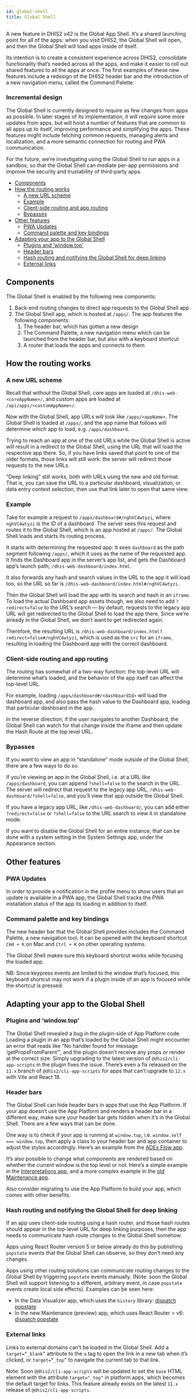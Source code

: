 ```yaml
---
id: global-shell
title: Global Shell
---
```


A new feature in DHIS2 v42 is the Global App Shell. It’s a shared launching point for all of the apps: when you visit DHIS2, the Global Shell will open, and then the Global Shell will load apps inside of itself.

Its intention is to create a consistent experience across DHIS2, consolidate functionality that’s needed across all the apps, and make it easier to roll out shared features to all the apps at once. The first examples of these new features include a redesign of the DHIS2 header bar and the introduction of a new navigation menu, called the Command Palette.

### Incremental design

The Global Shell is currently designed to require as few changes from apps as possible. In later stages of its implementation, it will require some more updates from apps, but will hoist a number of features that are common to all apps up to itself, improving performance and simplifying the apps. These features might include fetching common requests, managing alerts and localization, and a more semantic connection for routing and PWA communication.

For the future, we’re investigating using the Global Shell to run apps in a sandbox, so that the Global Shell can mediate per-app permissions and improve the security and trustability of third-party apps.

-   [Components](#components)
-   [How the routing works](#how-the-routing-works)
    -   [A new URL scheme](#a-new-url-scheme)
    -   [Example](#example)
    -   [Client-side routing and app routing](#client-side-routing-and-app-routing)
    -   [Bypasses](#bypasses)
-   [Other features](#other-features)
    -   [PWA Updates](#pwa-updates)
    -   [Command palette and key bindings](#command-palette-and-key-bindings)
-   [Adapting your app to the Global Shell](#adapting-your-app-to-the-global-shell)
    -   [Plugins and ‘window.top’](#plugins-and-windowtop)
    -   [Header bars](#header-bars)
    -   [Hash routing and notifying the Global Shell for deep linking](#hash-routing-and-notifying-the-global-shell-for-deep-linking)
    -   [External links](#external-links)

## Components

The Global Shell is enabled by the following new components:

1. Back-end routing changes to direct app requests to the Global Shell app
2. The Global Shell app, which is hosted at `/apps/`. The app features the following components:
    1. The header bar, which has gotten a new design
    2. The Command Palette, a new navigation menu which can be launched from the header bar, but also with a keyboard shortcut
    3. A router that loads the apps and connects to them

## How the routing works

### A new URL scheme

Recall that without the Global Shell, core apps are loaded at `/dhis-web-<coreAppName>/`, and custom apps are loaded at `/api/apps/<customAppName>/`.

Now with the Global Shell, app URLs will look like `/apps/<appName>`. The Global Shell is loaded at `/apps/`, and the app name that follows will determine which app to load, e.g. `/apps/dashboard`.

Trying to reach an app at one of the old URLs while the Global Shell is active will result in a redirect to the Global Shell, using the URL that will load the respective app there.
So, if you have links saved that point to one of the older formats, those links will still work: the server will redirect those requests to the new URLs.

“Deep linking” still works, both with URLs using the new and old format. That is, you can save the URL to a particular dashboard, visualization, or data entry context selection, then use that link later to open that same view.

### Example

Take for example a request to `/apps/dashboard#/nghVC4wtyzi`, where `nghVC4wtyzi` is the ID of a dashboard. The server sees this request and routes it to the Global Shell, which is an app hosted at `/apps/`. The Global Shell loads and starts its routing process.

It starts with determining the requested app: It sees `dashboard` as the path segment following `/apps/`, which it uses as the name of the requested app. It finds the Dashboard app in the server’s app list, and gets the Dashboard app’s launch path, `/dhis-web-dashboard/index.html`.

It also forwards any hash and search values in the URL to the app it will load too, so the URL so far is `/dhis-web-dashboard/index.html#/nghVC4wtyzi`.

Then the Global Shell will load the app with its search and hash in an `iframe`. To load the actual Dashboard app assets though, we also need to add `?redirect=false` to the URL’s search — by default, requests to the legacy app URL will get redirected to the Global Shell to load the app there. Since we’re already in the Global Shell, we don’t want to get redirected again.

Therefore, the resulting URL is `/dhis-web-dashboard/index.html?redirect=false#/nghVC4wtyzi`, which is used as the `src` for an `iframe`, resulting in loading the Dashboard app with the correct dashboard.

### Client-side routing and app routing

The routing has somewhat of a two-way function: the top-level URL will determine what’s loaded, and the behavior of the app itself can affect the top-level URL.

For example, loading `/apps/dashboard#/<dashboardId>` will load the dashboard app, and also pass the hash value to the Dashboard app, loading that particular dashboard in the app.

In the reverse direction, if the user navigates to another Dashboard, the Global Shell can watch for that change inside the iframe and then update the Hash Route at the top level URL.

### Bypasses

If you want to view an app in “standalone” mode outside of the Global Shell, there are a few ways to do so.

If you’re viewing an app in the Global Shell, i.e. at a URL like `/apps/dashboard`, you can append `?shell=false` to the search in the URL. The server will redirect that request to the legacy app URL, `/dhis-web-dashboard/?shell=false`, and you’ll view that app outside the Global Shell.

If you have a legacy app URL, like `/dhis-web-dashboard/`, you can add either `?redirect=false` or `?shell=false` to the URL search to view it in standalone mode.

If you want to disable the Global Shell for an entire instance, that can be done with a system setting in the System Settings app, under the Appearance section.

## Other features

### PWA Updates

In order to provide a notification in the profile menu to show users that an update is available in a PWA app, the Global Shell tracks the PWA installation status of the app its loading in addition to itself.

### Command palette and key bindings

The new header bar that the Global Shell provides includes the Command Palette, a new navigation tool. It can be opened with the keyboard shortcut `Cmd + K` on Mac and `Ctrl + K` on other operating systems.

The Global Shell makes sure this keyboard shortcut works while focusing the loaded app.

NB: Since keypress events are limited to the window that’s focused, this keyboard shortcut may not work if a plugin inside of an app is focused while the shortcut is pressed.

## Adapting your app to the Global Shell

### Plugins and ‘window.top’

The Global Shell revealed a bug in the plugin-side of App Platform code. Loading a plugin in an app that’s loaded by the Global Shell might encounter an error that reads like “No handler found for message ‘getPropsFromParent’”, and the plugin doesn’t receive any props or render at the correct size. Simply upgrading to the latest version of `@dhis2/cli-app-scripts` in the plugin fixes the issue. There’s even a fix released on the `11.x` branch of `@dhis2/cli-app-scripts` for apps that can’t upgrade to `12.x` with Vite and React 18.

### Header bars

The Global Shell can hide header bars in apps that use the App Platform. If your app doesn’t use the App Platform and renders a header bar in a different way, make sure your header bar gets hidden when it’s in the Global Shell. There are a few ways that can be done.

One way is to check if your app is running at `window.top`, i.e. `window.self === window.top`, then apply a class to your header bar and app container to adjust the styles accordingly. Here’s an example from the [ADEx Flow app](https://github.com/dhis2/gf-adex-flow-app/pull/9/files).

It’s also possible to change what components are rendered based on whether the current window is the top level or not. Here’s a simple example in the [Interpretations app](https://github.com/dhis2/interpretation-app/pull/58/files), and a more complex example in the [old Maintenance app](https://github.com/dhis2/maintenance-app/pull/3058/files).

Also consider migrating to use the App Platform to build your app, which comes with other benefits.

### Hash routing and notifying the Global Shell for deep linking

If an app uses client-side routing using a hash router, and those hash routes should appear in the top-level URL for deep linking purposes, then the app needs to communicate hash route changes to the Global Shell somehow.

Apps using React Router version 5 or below already do this by publishing `popstate` events that the Global Shell can observe, so they don’t need any changes.

Apps using other routing solutions can communicate routing changes to the Global Shell by triggering `popstate` events manually. (Note: soon the Global Shell will support listening to a different, arbitrary event, in case `popstate` events create local side effects). Examples can be seen here:

-   In the Data Visualizer app, which uses the `history` library: [dispatch popstate](https://github.com/dhis2/data-visualizer-app/blob/04182ec0441d244bae7d0693d8be0e9096c3b4e2/src/components/App.js#L149-L167)
-   In the new Maintenance (preview) app, which uses React Router > v6: [dispatch popstate](https://github.com/dhis2/maintenance-app-beta/pull/533/files)

### External links

Links to external domains can’t be loaded in the Global Shell. Add a `target=“_blank”` attribute to the `a` tag to open the link in a new tab when it’s clicked, or `target=“_top”` to navigate the current tab to that link.

Note: Soon `@dhis2/cli-app-scripts` will be updated to set the `base` HTML element with the attribute `target="_top"` in platform apps, which becomes the default target for links. This feature already exists on the latest `11.x` release of `@dhis2/cli-app-scripts`.
